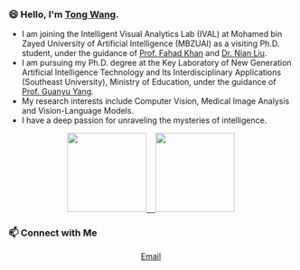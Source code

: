 <!--
**wangtong627/wangtong627** is a ✨ _special_ ✨ repository because its `README.md` (this file) appears on your GitHub profile.

Here are some ideas to get you started:

- 🔭 I’m currently working on ...
- 🌱 I’m currently learning ...
- 👯 I’m looking to collaborate on ...
- 🤔 I’m looking for help with ...
- 💬 Ask me about ...
- 📫 How to reach me: ...
- 😄 Pronouns: ...
- ⚡ Fun fact: ...
-->
### 😄 Hello, I'm [Tong Wang](https://wangtong627.github.io/). 

- I am joining the Intelligent Visual Analytics Lab (IVAL) at Mohamed bin Zayed University of Artificial Intelligence (MBZUAI) as a visiting Ph.D. student, under the guidance of [Prof. Fahad Khan](https://sites.google.com/view/fahadkhans) and [Dr. Nian Liu](https://sites.google.com/site/liunian228/). 
- I am pursuing my Ph.D. degree at the Key Laboratory of New Generation Artificial Intelligence Technology and Its Interdisciplinary Applications (Southeast University), Ministry of Education, under the guidance of [Prof. Guanyu Yang](https://cs.seu.edu.cn/gyyang/main.htm).  
- My research interests include Computer Vision, Medical Image Analysis and Vision-Language Models.
- I have a deep passion for unraveling the mysteries of intelligence.

<p align="center">
<a href="https://github.com/wangtong627">
  <img height="140em" src="https://github-readme-stats-eight-theta.vercel.app/api?username=wangtong627&show_icons=true&theme=vue-dark&include_all_commits=true&count_private=true"/>
  &nbsp;&nbsp;
  <img height="140em" src="https://github-readme-stats-eight-theta.vercel.app/api/top-langs/?username=wangtong627&layout=compact&langs_count=8&theme=vue-dark"/>
</a>
</p>

### 📫 Connect with Me 

<p align="center">
  <a href="mailto:tongwangnj@qq.com">Email</a>
</p>
